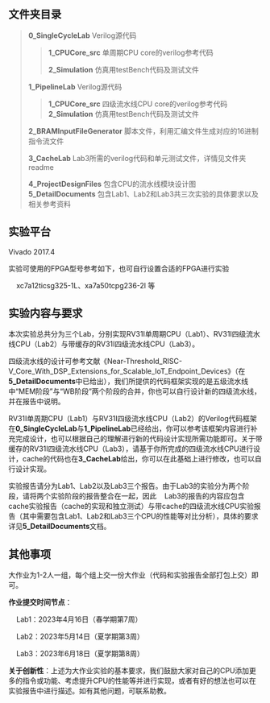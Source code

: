 ## 文件夹目录

> **0_SingleCycleLab** Verilog源代码
> 
> > **1_CPUCore_src** 单周期CPU core的verilog参考代码
> > 
> > **2_Simulation** 仿真用testBench代码及测试文件
> 
> **1_PipelineLab** Verilog源代码  
> 
> > **1_CPUCore_src** 四级流水线CPU core的verilog参考代码  
> > **2_Simulation** 仿真用testBench代码及测试文件  
> 
> **2_BRAMInputFileGenerator** 脚本文件，利用汇编文件生成对应的16进制指令流文件
> 
> **3_CacheLab** Lab3所需的verilog代码和单元测试文件，详情见文件夹readme 
> 
> **4_ProjectDesignFiles** 包含CPU的流水线模块设计图 
> **5_DetailDocuments** 包含Lab1、Lab2和Lab3共三次实验的具体要求以及相关参考资料 



## 实验平台

Vivado 2017.4 

实验可使用的FPGA型号参考如下，也可自行设置合适的FPGA进行实验

    xc7a12ticsg325-1L、xa7a50tcpg236-2l 等



## 实验内容与要求

本次实验总共分为三个Lab，分别实现RV31I单周期CPU（Lab1）、RV31I四级流水线CPU（Lab2）与带缓存的RV31I四级流水线CPU（Lab3）。

四级流水线的设计可参考文献《Near-Threshold_RISC-V_Core_With_DSP_Extensions_for_Scalable_IoT_Endpoint_Devices》（在**5_DetailDocuments**中已给出），我们所提供的代码框架实现的是五级流水线中“MEM阶段”与“WB阶段”两个阶段的合并，你也可以自行设计新的四级流水线，并在报告中说明。

RV31I单周期CPU（Lab1）与RV31I四级流水线CPU（Lab2）的Verilog代码框架在**0_SingleCycleLab**与**1_PipelineLab**已经给出，你可以参考该框架内容进行补充完成设计，也可以根据自己的理解进行新的代码设计实现所需功能即可。关于带缓存的RV31I四级流水线CPU（Lab3），请基于你所完成的四级流水线CPU进行设计，cache的代码也在**3_CacheLab**给出，你可以在此基础上进行修改，也可以自行设计实现。

实验报告请分为Lab1、Lab2以及Lab3三个报告。由于Lab3的实验分为两个阶段，请将两个实验阶段的报告整合在一起，因此    Lab3的报告的内容应包含cache实验报告（cache的实现和独立测试）与带cache的四级流水线CPU实验报告（其中需要包含Lab1、Lab2和Lab3三个CPU的性能等对比分析），具体的要求详见**5_DetailDocuments**文档。



## 其他事项

大作业为1-2人一组，每个组上交一份大作业（代码和实验报告全部打包上交）即可。

**作业提交时间节点**：

    Lab1：2023年4月16日（春学期第7周）

    Lab2：2023年5月14日（夏学期第3周）

    Lab3：2023年6月18日（夏学期第8周）

**关于创新性**：上述为大作业实验的基本要求，我们鼓励大家对自己的CPU添加更多的指令或功能、考虑提升CPU的性能等并进行实现，或者有好的想法也可以在实验报告中进行描述。如有其他问题，可联系助教。
